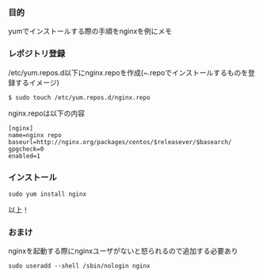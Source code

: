 ### 目的
yumでインストールする際の手順をnginxを例にメモ

### レポジトリ登録
/etc/yum.repos.d以下にnginx.repoを作成(~.repoでインストールするものを登録するイメージ)
```
$ sudo touch /etc/yum.repos.d/nginx.repo
```

nginx.repoは以下の内容
```
[nginx]
name=nginx repo
baseurl=http://nginx.org/packages/centos/$releasever/$basearch/
gpgcheck=0
enabled=1
```

### インストール
```
sudo yum install nginx
```

以上！


### おまけ
nginxを起動する際にnginxユーザがないと怒られるので追加する必要あり
```
sudo useradd --shell /sbin/nologin nginx
```
